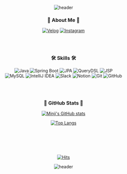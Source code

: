 <div align="center">

![header](https://capsule-render.vercel.app/api?type=wave&color=ffc0cb&height=300&section=header&text=Minji%20Choi&fontSize=90)

### 🐤 About Me 🐤

[![Velog](https://img.shields.io/badge/Velog-000000?style=for-the-badge&logo=velog&logoColor=white)](https://velog.io/@minzi/posts)
[![Instagram](https://img.shields.io/badge/Instagram-E4405F?style=for-the-badge&logo=instagram&logoColor=white)](https://www.instagram.com/)

</div>

<div align="center">

<br><br>

### 🛠️ Skills 🛠️  
![Java](https://img.shields.io/badge/Java-007396?style=for-the-badge&logo=Java&logoColor=white) 
![Spring Boot](https://img.shields.io/badge/Spring%20Boot-6DB33F?style=for-the-badge&logo=spring-boot&logoColor=white) 
![JPA](https://img.shields.io/badge/JPA-6DB33F?style=for-the-badge&logo=java&logoColor=white)
![QueryDSL](https://img.shields.io/badge/QueryDSL-009688?style=for-the-badge&logo=java&logoColor=white)
![JSP](https://img.shields.io/badge/JSP-007396?style=for-the-badge&logo=java&logoColor=white)
<br>
![MySQL](https://img.shields.io/badge/MySQL-4479A1?style=for-the-badge&logo=mysql&logoColor=white) 
![IntelliJ IDEA](https://img.shields.io/badge/IntelliJ%20IDEA-000000?style=for-the-badge&logo=intellij-idea&logoColor=white) 
![Slack](https://img.shields.io/badge/Slack-4A154B?style=for-the-badge&logo=slack&logoColor=white) 
![Notion](https://img.shields.io/badge/Notion-000000?style=for-the-badge&logo=notion&logoColor=white) 
![Git](https://img.shields.io/badge/Git-F05032?style=for-the-badge&logo=git&logoColor=white) 
![GitHub](https://img.shields.io/badge/GitHub-181717?style=for-the-badge&logo=github&logoColor=white)

</div>

<br><br>

<div align="center">

### 🌱 GitHub Stats 🌱

[![Minji's GitHub stats](https://github-readme-stats.vercel.app/api?username=meanzi3&show_icons=true&theme=vue)](https://github.com/meanzi3/github-readme-stats)

[![Top Langs](https://github-readme-stats.vercel.app/api/top-langs/?username=meanzi3&layout=compact&theme=vue)](https://github.com/meanzi3/github-readme-stats)

</div>

<div align="center">

<br><br><br><br>

[![Hits](https://hits.seeyoufarm.com/api/count/incr/badge.svg?url=https%3A%2F%2Fgithub.com%2Fmeanzi3&count_bg=%23F0768B&title_bg=%23555555&icon=github.svg&icon_color=%23E7E7E7&title=github&edge_flat=false)](https://hits.seeyoufarm.com)

![header](https://capsule-render.vercel.app/api?type=wave&color=f0768b&height=300&section=footer&text=&fontSize=90)

</div>
